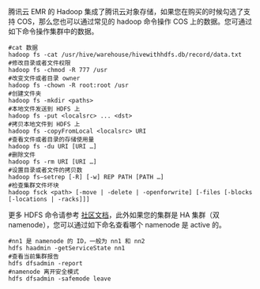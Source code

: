 腾讯云 EMR 的 Hadoop 集成了腾讯云对象存储，如果您在购买的时候勾选了支持 COS，那么您也可以通过常见的 hadoop 命令操作 COS 上的数据。您可通过如下命令操作集群中的数据。
``` shell
#cat 数据
hadoop fs -cat /usr/hive/warehouse/hivewithhdfs.db/record/data.txt
#修改目录或者文件权限
hadoop fs -chmod -R 777 /usr
#改变文件或者目录 owner
hadoop fs -chown -R root:root /usr
#创建文件夹
hadoop fs -mkdir <paths>
#本地文件发送到 HDFS 上
hadoop fs -put <localsrc> ... <dst>
#拷贝本地文件到 HDFS 上
hadoop fs -copyFromLocal <localsrc> URI
#查看文件或者目录的存储使用量
hadoop fs -du URI [URI …]
#删除文件
hadoop fs -rm URI [URI …]
#设置目录或者文件的拷贝数
hadoop fs–setrep [-R] [-w] REP PATH [PATH …]
#检查集群文件坏块
hadoop fsck <path> [-move | -delete | -openforwrite] [-files [-blocks [-locations | -racks]]]
```

更多 HDFS 命令请参考 [社区文档](http://hadoop.apache.org/docs/r2.7.3/hadoop-project-dist/hadoop-hdfs/HDFSCommands.html)，此外如果您的集群是 HA 集群（双 namenode），您可以通过如下命名查看哪个 namenode 是 active 的。
``` shell
#nn1 是 namenode 的 ID，一般为 nn1 和 nn2
hdfs haadmin -getServiceState nn1
#查看当前集群报告
hdfs dfsadmin -report
#namenode 离开安全模式
hdfs dfsadmin -safemode leave
```

